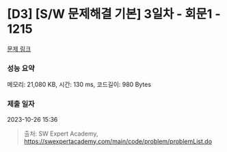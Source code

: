 # [D3] [S/W 문제해결 기본] 3일차 - 회문1 - 1215 

[문제 링크](https://swexpertacademy.com/main/code/problem/problemDetail.do?contestProbId=AV14QpAaAAwCFAYi) 

### 성능 요약

메모리: 21,080 KB, 시간: 130 ms, 코드길이: 980 Bytes

### 제출 일자

2023-10-26 15:36



> 출처: SW Expert Academy, https://swexpertacademy.com/main/code/problem/problemList.do